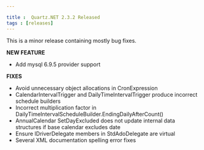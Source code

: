 ```yaml
---

title :  Quartz.NET 2.3.2 Released
tags : [releases]
---
```


This is a minor release containing mostly bug fixes.

__NEW FEATURE__

* Add mysql 6.9.5 provider support

__FIXES__

* Avoid unnecessary object allocations in CronExpression
* CalendarIntervalTrigger and DailyTimeIntervalTrigger produce incorrect schedule builders
* Incorrect multiplication factor in DailyTimeIntervalScheduleBuilder.EndingDailyAfterCount()
* AnnualCalendar SetDayExcluded does not update internal data structures if base calendar excludes date
* Ensure IDriverDelegate members in StdAdoDelegate are virtual
* Several XML documentation spelling error fixes

<Download />
